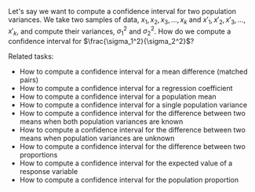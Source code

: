
Let's say we want to compute a confidence interval for two population variances.
We take two samples of data, $x_1, x_2, x_3, \ldots, x_k$ and $x'_1, x'_2, x'_3, \ldots, x'_k$,
and compute their variances, $\sigma_1^2$ and $\sigma_2^2$.
How do we compute a confidence interval for $\frac{\sigma_1^2}{\sigma_2^2}$?

Related tasks:

 * How to compute a confidence interval for a mean difference (matched pairs)
 * How to compute a confidence interval for a regression coefficient
 * How to compute a confidence interval for a population mean
 * How to compute a confidence interval for a single population variance
 * How to compute a confidence interval for the difference between two means when both population variances are known
 * How to compute a confidence interval for the difference between two means when population variances are unknown
 * How to compute a confidence interval for the difference between two proportions
 * How to compute a confidence interval for the expected value of a response variable
 * How to compute a confidence interval for the population proportion
